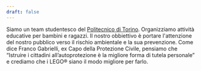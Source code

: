 ```yaml
---
draft: false
---
```


Siamo un team studentesco del [Politecnico di Torino](https://www.polito.it/). Organizziamo attività educative per bambini e ragazzi. Il nostro obbiettivo è portare l'attenzione del nostro pubblico verso il rischio ambientale e la sua prevenzione. Come dice Franco Gabrielli, ex Capo della Protezione Civile, pensiamo che “Istruire i cittadini all’autoprotezione è la migliore forma di tutela personale” e crediamo che i LEGO&reg; siano il modo migliore per farlo.
